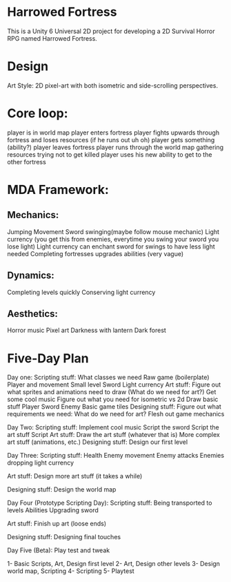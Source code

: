 # Harrowed Fortress

This is a Unity 6 Universal 2D project for developing a 2D Survival Horror RPG named Harrowed Fortress.

# Design

Art Style: 2D pixel-art with both isometric and side-scrolling perspectives.

# Core loop:

player is in world map
player enters fortress
player fights upwards through fortress and loses resources (if he runs out uh oh)
player gets something (ability?)
player leaves fortress
player runs through the world map gathering resources trying not to get killed
player uses his new ability to get to the other fortress

# MDA Framework:

## Mechanics: 
Jumping
Movement
Sword swinging(maybe follow mouse mechanic)
Light currency (you get this from enemies, everytime you swing your sword you lose light)
Light currency can enchant sword for swings to have less light needed
Completing fortresses upgrades abilities (very vague)
## Dynamics:
Completing levels quickly
Conserving light currency
## Aesthetics:
Horror music
Pixel art
Darkness with lantern
Dark forest


# Five-Day Plan
Day one:
Scripting stuff:
What classes we need
Raw game (boilerplate)
Player and movement
Small level
Sword
Light currency
Art stuff:
Figure out what sprites and animations need to draw (What do we need for art?)
Get some cool music
Figure out what you need for isometric vs 2d
Draw basic stuff
Player
Sword
Enemy
Basic game tiles
Designing stuff:
Figure out what requirements we need:
What do we need for art?
Flesh out game mechanics

Day Two:
Scripting stuff:
Implement cool music
Script the sword
Script the art stuff
Script
Art stuff:
Draw the art stuff (whatever that is)
More complex art stuff (animations, etc.)
Designing stuff:
Design our first level

Day Three:
Scripting stuff:
Health
Enemy movement
Enemy attacks
Enemies dropping light currency

Art stuff:
Design more art stuff (it takes a while)

Designing stuff:
Design the world map

Day Four (Prototype Scripting Day):
Scripting stuff:
Being transported to levels
Abilities
Upgrading sword

Art stuff:
Finish up art (loose ends)

Designing stuff:
Designing final touches

Day Five (Beta):
Play test and tweak


1- Basic Scripts, Art, Design first level
2- Art, Design other levels
3- Design world map, Scripting
4- Scripting
5- Playtest

